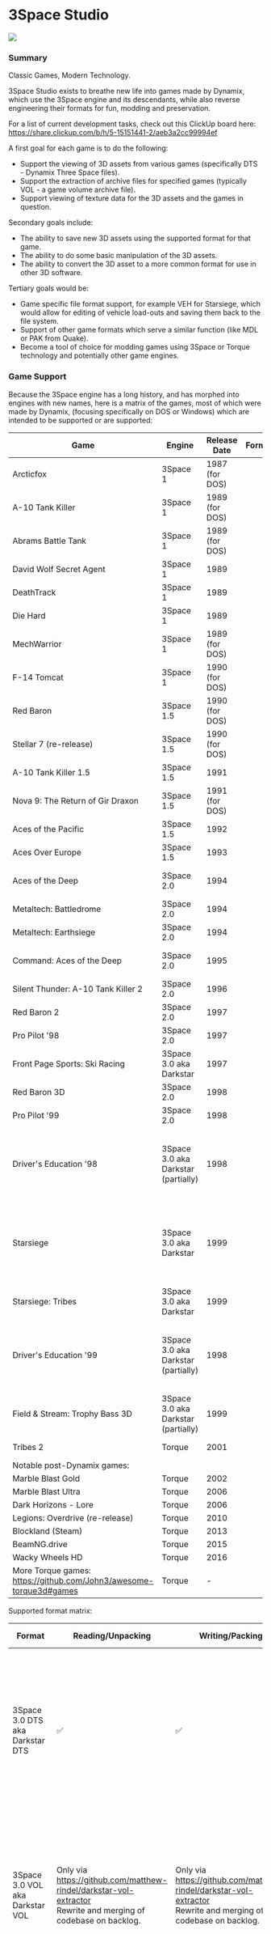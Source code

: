 # 3Space Studio

![](https://openclipart.org/image/400px/svg_to_png/97921/rubik-3D-colored.png)

### Summary

Classic Games, Modern Technology.

3Space Studio exists to breathe new life into games made by Dynamix, which use the 3Space engine and its descendants, while also reverse engineering their formats for fun, modding and preservation. 

For a list of current development tasks, check out this ClickUp board here: https://share.clickup.com/b/h/5-15151441-2/aeb3a2cc99994ef

A first goal for each game is to do the following:

* Support the viewing of 3D assets from various games (specifically DTS - Dynamix Three Space files).
* Support the extraction of archive files for specified games (typically VOL - a game volume archive file).
* Support viewing of texture data for the 3D assets and the games in question.

Secondary goals include:

* The ability to save new 3D assets using the supported format for that game.
* The ability to do some basic manipulation of the 3D assets.
* The ability to convert the 3D asset to a more common format for use in other 3D software.

Tertiary goals would be:

* Game specific file format support, for example VEH for Starsiege, which would allow for editing of vehicle load-outs and saving them back to the file system.
* Support of other game formats which serve a similar function (like MDL or PAK from Quake).
* Become a tool of choice for modding games using 3Space or Torque technology and potentially other game engines.

### Game Support

Because the 3Space engine has a long history, and has morphed into engines with new names, here is a matrix of the games, most of which were made by Dynamix, (focusing specifically on DOS or Windows) which are intended to be supported or are supported:

| Game                                                         | Engine                              | Release Date   | Formats: | Model                                                        | Texture                      | Archive            | Other                                      |
| ------------------------------------------------------------ | ----------------------------------- | -------------- | -------- | ------------------------------------------------------------ | ---------------------------- | ------------------ | ------------------------------------------ |
| Arcticfox                                                    | 3Space 1                            | 1987 (for DOS) |          | ?                                                            | ?                            | ?                  |                                            |
| A-10 Tank Killer                                             | 3Space 1                            | 1989 (for DOS) |          |                                                              | ?                            | ?                  |                                            |
| Abrams Battle Tank                                           | 3Space 1                            | 1989 (for DOS) |          | ?                                                            | ?                            | ?                  |                                            |
| David Wolf Secret Agent                                      | 3Space 1                            | 1989           |          | ?                                                            | ?                            | ?                  |                                            |
| DeathTrack                                                   | 3Space 1                            | 1989           |          | ?                                                            | ?                            | ?                  |                                            |
| Die Hard                                                     | 3Space 1                            | 1989           |          | ?                                                            | ?                            | ?                  |                                            |
| MechWarrior                                                  | 3Space 1                            | 1989 (for DOS) |          | ?                                                            | ?                            | ?                  |                                            |
| F-14 Tomcat                                                  | 3Space 1                            | 1990 (for DOS) |          | ?                                                            | ?                            | ?                  |                                            |
| Red Baron                                                    | 3Space 1.5                          | 1990 (for DOS) |          | ?                                                            | ?                            | RMF❌               |                                            |
| Stellar 7 (re-release)                                       | 3Space 1.5                          | 1990 (for DOS) |          | ?                                                            | ?                            | ?                  |                                            |
| A-10 Tank Killer 1.5                                         | 3Space 1.5                          | 1991           |          | ?                                                            | ?                            | RMF❌               |                                            |
| Nova 9: The Return of Gir Draxon                             | 3Space 1.5                          | 1991 (for DOS) |          | ?                                                            | ?                            | RMF❌               |                                            |
| Aces of the Pacific                                          | 3Space 1.5                          | 1992           |          | ?                                                            | ?                            | DYN❌               |                                            |
| Aces Over Europe                                             | 3Space 1.5                          | 1993           |          | ?                                                            | ?                            | DYN❌               |                                            |
| Aces of the Deep                                             | 3Space 2.0                          | 1994           |          | DTS❌                                                         | ?                            | * DYN❌<br />* VOL❌ |                                            |
| Metaltech: Battledrome                                       | 3Space 2.0                          | 1994           |          | * DCS?❌<br />* DTS❌                                          | ?                            | ?                  |                                            |
| Metaltech: Earthsiege                                        | 3Space 2.0                          | 1994           |          | DTS❌                                                         | ?                            | VOL❌               |                                            |
| Command: Aces of the Deep                                    | 3Space 2.0                          | 1995           |          | DTS❌                                                         | ?                            | * DYN❌<br />* VOL❌ |                                            |
| Silent Thunder: A-10 Tank Killer 2                           | 3Space 2.0                          | 1996           |          | DTS❌                                                         | BMP❌                         | VOL❌               |                                            |
| Red Baron 2                                                  | 3Space 2.0                          | 1997           |          | DTS❌                                                         | BMP❌                         | VOL❌               |                                            |
| Pro Pilot '98                                                | 3Space 2.0                          | 1997           |          | DTS❌                                                         | BMP❌                         | VOL❌               |                                            |
| Front Page Sports: Ski Racing                                | 3Space 3.0 aka Darkstar             | 1997           |          | DTS✅                                                         | BMP❌                         | VOL❌               |                                            |
| Red Baron 3D                                                 | 3Space 2.0                          | 1998           |          | DTS❌                                                         | BMP❌                         | VOL❌               |                                            |
| Pro Pilot '99                                                | 3Space 2.0                          | 1998           |          | DTS❌                                                         | BMP❌                         | VOL❌               |                                            |
| Driver's Education '98                                       | 3Space 3.0 aka Darkstar (partially) | 1998           |          | DTS❌(has special version of Darkstar DTS which is not yet supported) | BMP❌                         | VOL❌               |                                            |
| Starsiege                                                    | 3Space 3.0 aka Darkstar             | 1999           |          | DTS✅                                                         | * BMP❌<br />* PBA❌           | VOL❌               | * VEH❌<br />* MIS❌<br />* GUI❌<br />* DLG❌ |
| Starsiege: Tribes                                            | 3Space 3.0 aka Darkstar             | 1999           |          | DTS✅                                                         | * BMP❌<br />* PBA❌           | VOL❌               |                                            |
| Driver's Education '99                                       | 3Space 3.0 aka Darkstar (partially) | 1998           |          | DTS❌(has special version of Darkstar DTS which is not yet supported) | BMP❌                         | VOL❌               |                                            |
| Field & Stream: Trophy Bass 3D                               | 3Space 3.0 aka Darkstar (partially) | 1999           |          | DTS✅                                                         | BMP❌                         | VOL❌<br />         |                                            |
| Tribes 2                                                     | Torque                              | 2001           |          | DTS❌                                                         | ?                            | VL2 (ZIP)❌         | DSO❌                                       |
| Notable post-Dynamix games:                                  |                                     |                |          |                                                              |                              |                    |                                            |
| Marble Blast Gold                                            | Torque                              | 2002           |          | DTS❌                                                         | ?                            | ?                  | DSO❌                                       |
| Marble Blast Ultra                                           | Torque                              | 2006           |          | DTS❌                                                         | ?                            | ?                  | DSO❌                                       |
| Dark Horizons - Lore                                         | Torque                              | 2006           |          | DTS❌                                                         | ?                            | ?                  | DSO❌                                       |
| Legions: Overdrive (re-release)                              | Torque                              | 2010           |          | DTS❌                                                         | ?                            | ?                  | DSO❌                                       |
| Blockland (Steam)                                            | Torque                              | 2013           |          | DTS❌                                                         | ?                            | ?                  | DSO❌                                       |
| BeamNG.drive                                                 | Torque                              | 2015           |          | DTS❌                                                         | ?                            | ?                  | DSO❌                                       |
| Wacky Wheels HD                                              | Torque                              | 2016           |          | DTS❌                                                         | ?                            | ?                  | DSO❌                                       |
| More Torque games: https://github.com/John3/awesome-torque3d#games | Torque                              | -              |          | DTS❌                                                         | * PNG<br />* DDS<br />* More | VL2 (ZIP)❌         | DSO❌                                       |

Supported format matrix:

| Format                          | Reading/Unpacking                                            | Writing/Packing                                              | Rendering/Viewing | Editing | Converting                                                   | Affects Games                                                |
| ------------------------------- | ------------------------------------------------------------ | ------------------------------------------------------------ | ----------------- | ------- | ------------------------------------------------------------ | ------------------------------------------------------------ |
| 3Space 3.0 DTS aka Darkstar DTS | ✅                                                            | ✅                                                            | ✅                 | ❌       | To: <br />* OBJ✅<br />* JSON✅<br />* Torque DTS❌<br />From:<br />* OBJ❌<br />* JSON✅<br />* Torque DTS❌ | * Front Page Sports: Ski Racing✅<br />* Driver's Education '98❌<br />* Starsiege✅<br />* Starsiege: Tribes✅<br />* Driver's Education '99❌<br />* Field & Stream: Trophy Bass 3D✅ |
| 3Space 3.0 VOL aka Darkstar VOL | Only via https://github.com/matthew-rindel/darkstar-vol-extractor<br />Rewrite and merging of codebase on backlog. | Only via https://github.com/matthew-rindel/darkstar-vol-extractor<br />Rewrite and merging of codebase on backlog. | ❌                 | ❌       | ❌                                                            | * Front Page Sports: Ski Racing❌<br />* Driver's Education '98❌<br />* Starsiege❌<br />* Starsiege: Tribes❌<br />* Driver's Education '99❌<br />* Field & Stream: Trophy Bass 3D❌ |
| 3Space 2.0 RMF                  | Only via https://github.com/matthew-rindel/3space-vol-extractor<br />Rewrite and merging of codebase on backlog. | ❌                                                            | ❌                 | ❌       | ❌                                                            | * Red Baron❌<br />* A-10 Tank-Killer 1.5❌<br />* Nova 9❌     |
| 3Space 2.0 DYN                  | Only via https://github.com/matthew-rindel/3space-vol-extractor<br />Rewrite and merging of codebase on backlog. | ❌                                                            | ❌                 | ❌       | ❌                                                            | * Aces of the Pacific❌<br />* Aces over Europe❌<br />* Aces of the Deep❌ |
| 3Space 2.0 VOL                  | Only via https://github.com/matthew-rindel/3space-vol-extractor<br />Rewrite and merging of codebase on backlog. | ❌                                                            | ❌                 | ❌       | ❌                                                            | * Metaltech: Earthsiege❌<br />* Metaltech: Battledrome❌<br />* Earthsiege 2❌<br />* Aces of the Deep❌ |
| Starsiege VEH                   | Only via https://github.com/matthew-rindel/starsiege-veh-editor<br />Rewrite and merging of codebase on backlog | ❌                                                            | ❌                 | ❌       | ❌                                                            | Starsiege❌                                                   |
| Starsiege MIS                   | Only via https://github.com/matthew-rindel/darkstar-mis-extractor<br />Rewrite and merging of codebase on backlog | ❌                                                            | ❌                 | ❌       | ❌                                                            | Starsiege❌                                                   |



### Format Background

Despite each version of the engine having some of the same extensions for some of their formats, each iteration of the engine has completely different structures and binary layouts for said formats.

In other words, 3Space 2.0 DTS files are fundamentally different to 3Space 3.0 DTS files, which are in turn completely different to Torque DTS files.

They do share a similar high level structure and some features, but the overall format changes over time and even between games there is a big difference between the format used.

For example, while Earthsiege and Red Baron 2 might share a 3Space 2.0 core (of sorts), the DTS files themselves have different version tags for each entity and need different code to handle them. Depending on how different they are, they may need completely separate implementations for parsing and viewing.

### Setup and Build Instructions

If you don't already have Conan on your system, find instructions here: https://conan.io/downloads.html

As a setup command, without any pre-built packages, run ```conan install cmake/3.17.3@/ -g virtualenv```

Then run ```activate``` or ```./activate```

To install project dependencies, use:

```conan install .``` or ```conan install . --build=missing``` if you system is missing precompiled packages for the dependencies.

For debug builds use:
```conan install . -s build_type=Debug``` or ```conan install . -s build_type=Debug --build=missing```

To build the project, use:

```conan build .```

Generated files will go into the **build/bin** folder.

### Usage Instructions

#### 3space-studio

TODO: write a decent description of how to use the 3Space Studio GUI.

#### dts-to-json
With dts-to-json, you can convert either individual or multiple DTS or DML files to JSON.

You can do ```dts-to-json *``` to convert all files in a folder.

Or ```dts-to-json some.dts``` to convert an individual file.

Or you can simply drag one or more files and drop it onto the executable, and it will convert all items that it can.

The result will be a plain text JSON file which should be editable in any text editor, and which has the same name as the DTS/DML file except with **.json** added onto it.

This file can then be fed back into **json-to-dts** to create a new DTS/DML file.

#### json-to-dts
With json-to-dts, you can convert either individual or multiple JSON files to DTS or DML.

You can do ```json-to-dts *``` to convert all files in a folder.

Or ```json-to-dts some.dts``` to convert an individual file.

Or you can simply drag one or more files and drop it onto the executable, and it will convert all items that it can.

The result will be a new DTS or DML file that can be put back into the game of choice.

If an existing DTS or DML file is present, then it will be renamed with the extension **.old** appended to it. 

Any existing **.old** files will not be overwritten for backup purposes of the original file being modified.
